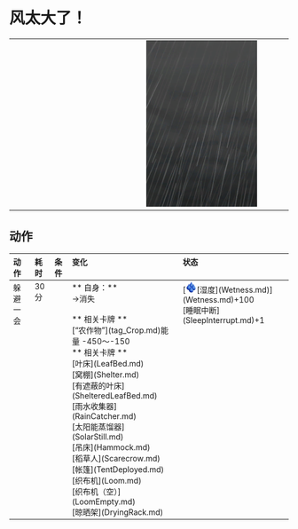 # 风太大了！  
>   
  
<table class="table table-bordered"><tbody><tr ><td  style="width:80%;text-align:left;vertical-align:top;" ></td><td  style="width:20%;text-align:left;vertical-align:top;" ><div style="width:300px;display:inline-block;text-align:center"><img decoding="async" src="Sprite/WeatherStorm_Full.png" href="a.md" style="max-width:300px;max-height:300px;"></div></td></tr></tbody></tbody></table>  
  
## 动作  
<table class="table table-bordered"><thead><tr ><th  style="text-align:left;vertical-align:top;" >动作</th><th  style="text-align:left;vertical-align:top;" >耗时</th><th  style="text-align:left;vertical-align:top;" >条件</th><th  style="text-align:left;vertical-align:top;" >变化</th><th  style="text-align:left;vertical-align:top;" >状态</th></tr></thead><tr ><td  style="text-align:left;vertical-align:top;" >躲避一会<br></td><td  style="text-align:left;vertical-align:top;" >30分</td><td  style="text-align:left;vertical-align:top;" ></td><td  style="text-align:left;vertical-align:top;" >** 自身：**<br>→消失<br><br>** 相关卡牌 **<br>[“农作物”](tag_Crop.md)能量  -450～-150<br>** 相关卡牌 **<br>[叶床](LeafBed.md)<br>[窝棚](Shelter.md)<br>[有遮蔽的叶床](ShelteredLeafBed.md)<br>[雨水收集器](RainCatcher.md)<br>[太阳能蒸馏器](SolarStill.md)<br>[吊床](Hammock.md)<br>[稻草人](Scarecrow.md)<br>[帐篷](TentDeployed.md)<br>[织布机](Loom.md)<br>[织布机（空）](LoomEmpty.md)<br>[晾晒架](DryingRack.md)</td><td  style="text-align:left;vertical-align:top;" >[<div style="width:20px;display:inline-block;text-align:center"><img decoding="async" src="Sprite/Wetness.png" href="a.md" style="max-width:20px;max-height:20px;"></div>[湿度](Wetness.md)](Wetness.md)+100<br>[睡眠中断](SleepInterrupt.md)+1</td></tr></tbody></table>  
  


<script>document.title="风太大了！ - 卡牌生存百科 Card Survival Wiki";</script>